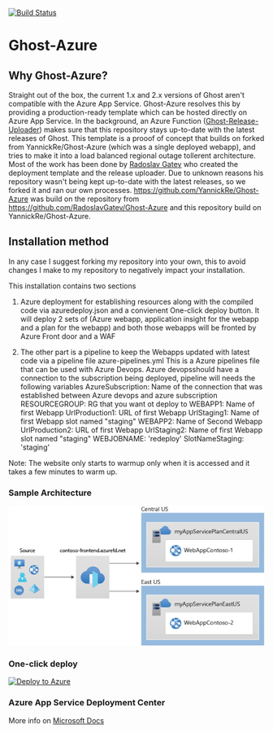 [![Build Status](https://dev.azure.com/u51282/ghost-azure/_apis/build/status/dashanan13.Ghost-Azure?branchName=master)](https://dev.azure.com/u51282/ghost-azure/_build/latest?definitionId=1&branchName=master)

# Ghost-Azure 
## Why Ghost-Azure?
Straight out of the box, the current 1.x and 2.x versions of Ghost aren't compatible with the Azure App Service. Ghost-Azure resolves this by providing a production-ready template which can be hosted directly on Azure App Service. In the background, an Azure Function ([Ghost-Release-Uploader](https://github.com/YannickRe/Ghost-Release-Uploader)) makes sure that this repository stays up-to-date with the latest releases of Ghost.
This template is a prooof of concept that builds on forked from YannickRe/Ghost-Azure (which was a single deployed webapp), and tries to make it into a load balanced regional outage tollerent architecture.
Most of the work has been done by [Radoslav Gatev](https://www.gatevnotes.com/introducing-ghost-2-on-azure-web-app-service/) who created the deployment template and the release uploader. Due to unknown reasons his repository wasn't being kept up-to-date with the latest releases, so we forked it and ran our own processes.
https://github.com/YannickRe/Ghost-Azure was build on the repository from https://github.com/RadoslavGatev/Ghost-Azure and this repository build on YannickRe/Ghost-Azure.

## Installation method
In any case I suggest forking my repository into your own, this to avoid changes I make to my repository to negatively impact your installation.

This installation contains two sections
1.  Azure deployment for establishing resources along with the compiled code via azuredeploy.json and a convienent One-click deploy button.
    It will deploy 2 sets of (Azure webapp, application insight for the webapp and a plan for the webapp) and both those webapps will be fronted by Azure Front door and a WAF

2.  The other part is a pipeline to keep the Webapps updated with latest code via a pipeline file azure-pipelines.yml
    This is a Azure pipelines file that can be used with Azure Devops.
    Azure devopsshould have a connection to the subscription being deployed, pipeline will needs the following variables
    AzureSubscription:  Name of the connection that was established between Azure devops and azure subscription
    RESOURCEGROUP:  RG that you want ot deploy to
    WEBAPP1:    Name of first Webapp
    UrlProduction1: URL of first Webapp
    UrlStaging1:    Name of first Webapp slot named "staging"
    WEBAPP2:    Name of Second Webapp
    UrlProduction2: URL of first Webapp
    UrlStaging2:    Name of first Webapp slot named "staging"
    WEBJOBNAME: 'redeploy'
    SlotNameStaging:    'staging'

Note: The website only starts to warmup only when it is accessed and it takes a few minutes to warm up.


### Sample Architecture
![Architecture](https://github.com/dashanan13/Ghost-Azure-public/blob/master/templates/environment-diagram.png?raw=true)


### One-click deploy
[![Deploy to Azure](https://aka.ms/deploytoazurebutton)](https://portal.azure.com/#create/Microsoft.Template/uri/https%3A%2F%2Fraw.githubusercontent.com%2Fdashanan13%2FGhost-Azure-public%2Fmaster%2Fazuredeploy.json)


### Azure App Service Deployment Center
More info on [Microsoft Docs](https://docs.microsoft.com/en-us/azure/app-service/deploy-continuous-deployment#deploy-continuously-from-github)
